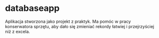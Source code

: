 # databaseapp

Aplikacja stworzona jako projekt z praktyk. Ma pomóc w pracy konserwatora sprzętu, aby dało się zmieniać rekordy łatwiej i przejrzyściej niż z excela.
